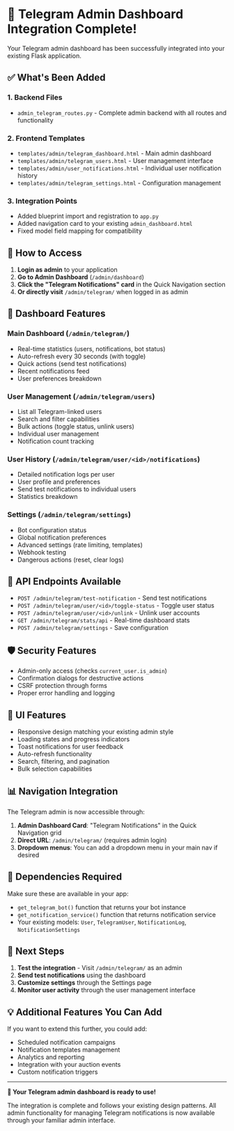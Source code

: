 # 🎉 Telegram Admin Dashboard Integration Complete!

Your Telegram admin dashboard has been successfully integrated into your existing Flask application.

## ✅ What's Been Added

### 1. **Backend Files**
- `admin_telegram_routes.py` - Complete admin backend with all routes and functionality

### 2. **Frontend Templates**  
- `templates/admin/telegram_dashboard.html` - Main admin dashboard
- `templates/admin/telegram_users.html` - User management interface
- `templates/admin/user_notifications.html` - Individual user notification history
- `templates/admin/telegram_settings.html` - Configuration management

### 3. **Integration Points**
- Added blueprint import and registration to `app.py`
- Added navigation card to your existing `admin_dashboard.html`
- Fixed model field mapping for compatibility

## 🚀 How to Access

1. **Login as admin** to your application
2. **Go to Admin Dashboard** (`/admin/dashboard`)
3. **Click the "Telegram Notifications" card** in the Quick Navigation section
4. **Or directly visit** `/admin/telegram/` when logged in as admin

## 📱 Dashboard Features

### **Main Dashboard** (`/admin/telegram/`)
- Real-time statistics (users, notifications, bot status)
- Auto-refresh every 30 seconds (with toggle)
- Quick actions (send test notifications)
- Recent notifications feed
- User preferences breakdown

### **User Management** (`/admin/telegram/users`)
- List all Telegram-linked users
- Search and filter capabilities  
- Bulk actions (toggle status, unlink users)
- Individual user management
- Notification count tracking

### **User History** (`/admin/telegram/user/<id>/notifications`)
- Detailed notification logs per user
- User profile and preferences
- Send test notifications to individual users
- Statistics breakdown

### **Settings** (`/admin/telegram/settings`)
- Bot configuration status
- Global notification preferences
- Advanced settings (rate limiting, templates)
- Webhook testing
- Dangerous actions (reset, clear logs)

## 🔧 API Endpoints Available

- `POST /admin/telegram/test-notification` - Send test notifications
- `POST /admin/telegram/user/<id>/toggle-status` - Toggle user status
- `POST /admin/telegram/user/<id>/unlink` - Unlink user accounts
- `GET /admin/telegram/stats/api` - Real-time dashboard stats
- `POST /admin/telegram/settings` - Save configuration

## 🛡️ Security Features

- Admin-only access (checks `current_user.is_admin`)
- Confirmation dialogs for destructive actions
- CSRF protection through forms
- Proper error handling and logging

## 🎨 UI Features

- Responsive design matching your existing admin style
- Loading states and progress indicators
- Toast notifications for user feedback
- Auto-refresh functionality
- Search, filtering, and pagination
- Bulk selection capabilities

## 📊 Navigation Integration

The Telegram admin is now accessible through:

1. **Admin Dashboard Card**: "Telegram Notifications" in the Quick Navigation grid
2. **Direct URL**: `/admin/telegram/` (requires admin login)
3. **Dropdown menus**: You can add a dropdown menu in your main nav if desired

## 🔄 Dependencies Required

Make sure these are available in your app:
- `get_telegram_bot()` function that returns your bot instance
- `get_notification_service()` function that returns notification service
- Your existing models: `User`, `TelegramUser`, `NotificationLog`, `NotificationSettings`

## 🎯 Next Steps

1. **Test the integration** - Visit `/admin/telegram/` as an admin
2. **Send test notifications** using the dashboard
3. **Customize settings** through the Settings page
4. **Monitor user activity** through the user management interface

## 💡 Additional Features You Can Add

If you want to extend this further, you could add:
- Scheduled notification campaigns
- Notification templates management  
- Analytics and reporting
- Integration with your auction events
- Custom notification triggers

---

**🎉 Your Telegram admin dashboard is ready to use!**

The integration is complete and follows your existing design patterns. All admin functionality for managing Telegram notifications is now available through your familiar admin interface.